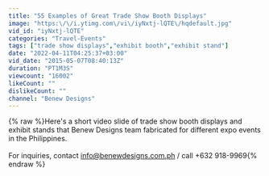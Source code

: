 ```yaml
---
title: "55 Examples of Great Trade Show Booth Displays"
image: "https:\/\/i.ytimg.com\/vi\/iyNxtj-lQTE\/hqdefault.jpg"
vid_id: "iyNxtj-lQTE"
categories: "Travel-Events"
tags: ["trade show displays","exhibit booth","exhibit stand"]
date: "2022-04-11T04:25:37+03:00"
vid_date: "2015-05-07T08:40:13Z"
duration: "PT1M3S"
viewcount: "16002"
likeCount: ""
dislikeCount: ""
channel: "Benew Designs"
---
```

{% raw %}Here's a short video slide of trade show booth displays and exhibit stands that Benew Designs team fabricated for different expo events in the Philippines. <br /><br />For inquiries, contact info@benewdesigns.com.ph / call +632 918-9969{% endraw %}
